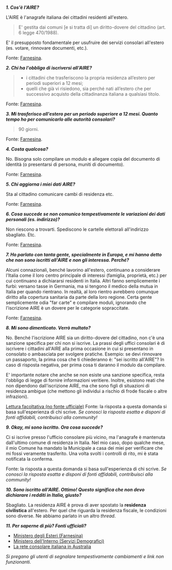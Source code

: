 ***1. Cos'è l'AIRE?***

L'AIRE è l'anagrafe italiana dei cittadini residenti all'estero.

> E' gestita dai comuni [e si tratta di] un diritto-dovere del cittadino (art. 6 legge 470/1988).

E' il presupposto fondamentale per usufruire dei servizi consolari all'estero (es. votare, rinnovare documenti, etc.).

Fonte: [Farnesina](http://www.esteri.it/mae/it/italiani_nel_mondo/serviziconsolari/aire.html).

***2. Chi ha l'obbligo di iscriversi all'AIRE?***

> - i cittadini che trasferiscono la propria residenza all’estero per periodi superiori a 12 mesi;
> - quelli che già vi risiedono, sia perché nati all’estero che per successivo acquisto della cittadinanza italiana a qualsiasi titolo.

Fonte: [Farnesina](http://www.esteri.it/mae/it/italiani_nel_mondo/serviziconsolari/aire.html).

***3. Mi trasferisco all'estero per un periodo superiore a 12 mesi. Quanto tempo ho per comunicarlo alle autorità consolari?***

> 90 giorni.

Fonte: [Farnesina](http://www.esteri.it/mae/it/italiani_nel_mondo/serviziconsolari/aire.html).

***4. Costa qualcosa?***

No. Bisogna solo compilare un modulo e allegare copia del documento di identità (o presentarsi di persona, muniti di documento).

Fonte: [Farnesina](http://www.esteri.it/mae/it/italiani_nel_mondo/serviziconsolari/aire.html).

***5. Chi aggiorna i miei dati AIRE?***

Sta al cittadino comunicare cambi di residenza etc.

Fonte: [Farnesina](http://www.esteri.it/mae/it/italiani_nel_mondo/serviziconsolari/aire.html).

***6. Cosa succede se non comunico tempestivamente le variazioni dei dati personali (es. indirizzo)?***

Non riescono a trovarti. Spediscono le cartelle elettorali all'indirizzo sbagliato. Etc.

Fonte: [Farnesina](http://www.esteri.it/mae/it/italiani_nel_mondo/serviziconsolari/aire.html).

***7. Ho parlato con tanta gente, specialmente in Europa, e mi hanno detto che non sono iscritti all'AIRE e non gli interessa. Perché?***

Alcuni connazionali, benché lavorino all'estero, continuano a considerare l'Italia come il loro centro principale di interessi (famiglia, proprietà, etc.) per cui continuano a dichiararsi residenti in Italia.
Altri fanno semplicemente i furbi: versano tasse in Germania, ma si tengono il medico della mutua in Italia per quando rientrano. In realtà, al loro rientro avrebbero comunque diritto alla copertura sanitaria da parte della loro regione. Certa gente semplicemente odia "far carte" e compilare moduli, ignorando che l'iscrizione AIRE è un dovere per le categorie sopraccitate.

Fonte: [Farnesina](http://www.esteri.it/mae/it/italiani_nel_mondo/serviziconsolari/aire.html).

***8. Mi sono dimenticato. Verrò multato?***

No. Benché l'iscrizione AIRE sia un diritto-dovere del cittadino, non c'è una sanzione specifica per chi non si iscrive.
La prassi degli uffici consolari è di iscrivere i cittadini all'AIRE alla prima occasione in cui si presentano in consolato o ambasciata per svolgere pratiche.
Esempio: se devi rinnovare un passaporto, la prima cosa che ti chiederanno è: "sei iscritto all'AIRE"? In caso di risposta negativa, per prima cosa ti daranno il modulo da compilare.

E' importante notare che anche se non esiste una sanzione specifica, resta l'obbligo di legge di fornire informazioni veritiere. Inoltre, esistono reati che non dipendono dall'iscrizione AIRE, ma che sono figli di situazioni di residenza ambigue (che mettono gli individui a rischio di frode fiscale o altre infrazioni).

[Lettura facoltativa (no fonte ufficiale)](http://www.linkiesta.it/it/article/2015/01/09/vita-da-expat-mi-iscrivo-o-no-allaire/24163/)
Fonte: la risposta a questa domanda si basa sull'esperienza di chi scrive. *Se conosci la risposta esatta e disponi di fonti affidabili, contribuisci alla community!*

***9. Okay, mi sono iscritto. Ora cosa succede?***

Ci si iscrive presso l'ufficio consolare più vicino, ma l'anagrafe è mantenuta dall'ultimo comune di residenza in Italia.
Nel mio caso, dopo qualche mese, il mio Comune ha mandato la Municipale a casa dei miei per verificare che mi fossi veramente trasferito. Una volta svolti i controlli di rito, mi è stata notificata la conferma.

Fonte: la risposta a questa domanda si basa sull'esperienza di chi scrive. *Se conosci la risposta esatta e disponi di fonti affidabili, contribuisci alla community!*

***10. Sono iscritto all'AIRE. Ottimo! Questo significa che non devo dichiarare i redditi in Italia, giusto?***

Sbagliato. La residenza AIRE è prova di aver spostato la **residenza civilistica** all'estero. Per quel che riguarda la residenza fiscale, le condizioni sono diverse. Ne abbiamo parlato in un altro *thread*.

***11. Per saperne di più? Fonti ufficiali?***

* [Ministero degli Esteri (Farnesina)](http://www.esteri.it/mae/it/italiani_nel_mondo/serviziconsolari/aire.html)
* [Ministero dell'Interno (Servizi Demografici)](http://servizidemografici.interno.it/it/Aire/Informazioni)
* [La rete consolare italiana in Australia](http://www.ambcanberra.esteri.it/ambasciata_canberra/it/ambasciata/la-rete-consolare.html)

*Si pregano gli utenti di segnalare tempestivamente cambiamenti e link non funzionanti.*
